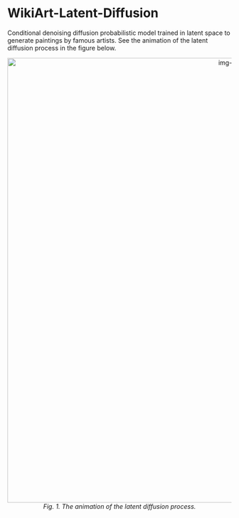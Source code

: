 # WikiArt-Latent-Diffusion
Conditional denoising diffusion probabilistic model trained in latent space to generate paintings by famous artists. See the animation of the latent diffusion process in the figure below.

<p align="center">
  <img alt="img-name" src="assets/inference_gif.gif" width="1000">
  <br>
    <em>Fig. 1. The animation of the latent diffusion process.</em>
</p>
